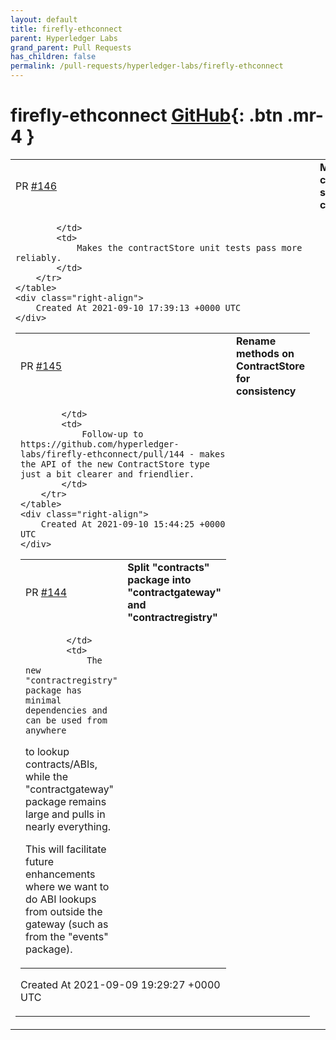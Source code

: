 ```yaml
---
layout: default
title: firefly-ethconnect
parent: Hyperledger Labs
grand_parent: Pull Requests
has_children: false
permalink: /pull-requests/hyperledger-labs/firefly-ethconnect
---
```


# firefly-ethconnect <span class="fs-3 right-align">[GitHub](https://github.com/hyperledger-labs/firefly-ethconnect){: .btn .mr-4 }</span>


<div>
    <table>
        <tr>
            <td>
                PR <a href="https://github.com/hyperledger-labs/firefly-ethconnect/pull/146" class=".btn">#146</a>
            </td>
            <td>
                <b>
                    Move contract sorting up to contractStore
                </b>
            </td>
        </tr>
        <tr>
            <td>
                
            </td>
            <td>
                Makes the contractStore unit tests pass more reliably.
            </td>
        </tr>
    </table>
    <div class="right-align">
        Created At 2021-09-10 17:39:13 +0000 UTC
    </div>
</div>

<div>
    <table>
        <tr>
            <td>
                PR <a href="https://github.com/hyperledger-labs/firefly-ethconnect/pull/145" class=".btn">#145</a>
            </td>
            <td>
                <b>
                    Rename methods on ContractStore for consistency
                </b>
            </td>
        </tr>
        <tr>
            <td>
                
            </td>
            <td>
                Follow-up to https://github.com/hyperledger-labs/firefly-ethconnect/pull/144 - makes the API of the new ContractStore type just a bit clearer and friendlier.
            </td>
        </tr>
    </table>
    <div class="right-align">
        Created At 2021-09-10 15:44:25 +0000 UTC
    </div>
</div>

<div>
    <table>
        <tr>
            <td>
                PR <a href="https://github.com/hyperledger-labs/firefly-ethconnect/pull/144" class=".btn">#144</a>
            </td>
            <td>
                <b>
                    Split "contracts" package into "contractgateway" and "contractregistry"
                </b>
            </td>
        </tr>
        <tr>
            <td>
                
            </td>
            <td>
                The new "contractregistry" package has minimal dependencies and can be used from anywhere
to lookup contracts/ABIs, while the "contractgateway" package remains large and pulls in nearly
everything.

This will facilitate future enhancements where we want to do ABI lookups from outside the gateway
(such as from the "events" package).
            </td>
        </tr>
    </table>
    <div class="right-align">
        Created At 2021-09-09 19:29:27 +0000 UTC
    </div>
</div>

